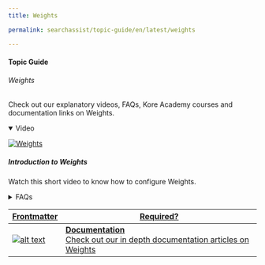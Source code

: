 ```yaml
---
title: Weights

permalink: searchassist/topic-guide/en/latest/weights

---
```

#### Topic Guide
###### Weights

   Check out our explanatory videos, FAQs, Kore Academy courses and documentation links on Weights.

     
<details class="introduction-video" open>
  <summary>Video
  </summary>
  
   [![Weights](images/VideoCoverImage.png)](https://player.vimeo.com/video/751567509?h=c0a2fddd2a&amp)

  ##### Introduction to Weights
  Watch this short video to know how to configure Weights.

</details>

<details>
  <summary>FAQs
  </summary>

  <a class="doc-link" target="_blank" href="https://docs.kore.ai/searchassist/concepts/managing-relevance/managing-relevance/#Adding_Weights">
 
  What are weights?

</a>

 <a class="doc-link" target="_blank" href="https://docs.kore.ai/searchassist/concepts/managing-relevance/managing-relevance/#Adding_Weights">
 
  How do I configure weights?

</a>
 

</details>


<a class="doc-link" target="_blank" href="https://docs.kore.ai/searchassist/concepts/managing-relevance/managing-relevance/#Adding_Weights">
 

| Frontmatter | Required? |
|-------------|-------------|
| ![alt text](images/docIcon.svg "Title") | **Documentation**  <br /> Check out our in depth documentation articles on Weights  | 


</a>

